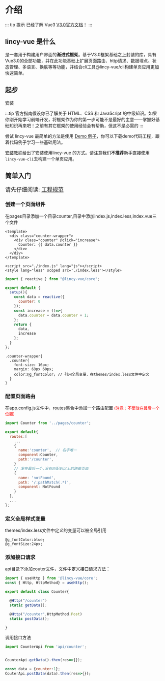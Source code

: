 # 介绍

::: tip 提示
已经了解 Vue3  [V3.0官方文档](https://v3.cn.vuejs.org)！
:::

## lincy-vue 是什么

是一套用于构建用户界面的**渐进式框架**。基于V3.0框架基础之上封装的库，具有Vue3.0的全部功能，并在此功能基础上扩展页面路由、http请求、数据埋点、状态管理、多语言、换肤等等功能，并结合cli工具@lincy-vue/cli构建单页应用更加快速简单。

## 起步

<p>
  <ActionLink class="primary" url="installation.html">
    安装
  </ActionLink>
</p>

:::tip
官方指南假设你已了解关于 HTML、CSS 和 JavaScript 的中级知识。如果你刚开始学习前端开发，将框架作为你的第一步可能不是最好的主意——掌握好基础知识再来吧！之前有其它框架的使用经验会有帮助，但这不是必需的
:::

尝试 lincy-vue 最简单的方法是使用 [Demo 例子](../demo/index.html)，你可以下载demo代码工程，跟着代码例子学习一些基础用法。

[安装教程](/guide/installation.html)给出了安装使用lincy-vue 的方式。请注意我们**不推荐**新手直接使用 `lincy-vue-cli`去构建一个单页应用。

## 简单入门

<font size=4>请先仔细阅读: [工程规范](./standard/project)</font>

### 创建一个页面组件

在pages目录添加一个目录counter,目录中添加index.js,index.less,index.vue三个文件

```vue
<template>
  <div class="counter-wrapper">
    <div class="counter" @click="increase">
      Counter: {{ data.counter }}
    </div>
  </div>
</template>

<script src="./index.js" lang="js"></script>
<style lang="less" scoped src='./index.less'></style>
```

```js
import { reactive } from "@lincy-vue/core";

export default {
  setup(){
    const data = reactive({
      counter: 0
    });
    const increase = ()=>{
      data.counter = data.counter + 1;
    };
    return {
      data,
      increase
    };
  }
};
```

```less
.counter-wrapper{
  .counter{
    font-size: 16px;
    margin: 60px 60px;
    color:@g_fontColor; // 引用全局变量，在themes/index.less文件中定义
  }
}
```

### 配置页面路由

在app.config.js文件中，routes集合中添加一个路由配置 <font color=red size=2>(注意：不要放在最后一个位置)</font>

```js
import Counter from '../pages/counter';

export default{
  routes:[
    ...
    {
      name:'counter',  // 名字唯一
      component:Counter,
      path:'/counter',
    } 
    // 发在最后一个,没有匹配到以上的路由页面
    {
      name: 'notFound',
      path: '/:pathMatch(.*)', 
      component: NotFound
    }
  ],
  ...
};
```

### 定义全局样式变量

themes/index.less文件中定义的变量可以被全局引用

```less
@g_fontColor:blue;
@g_fontSize:24px;
```
### 添加接口请求

api目录下添加couter文件，文件中定义接口请求方法：
```js  
import { useHttp } from '@lincy-vue/core';
const { Http, HttpMethod} = useHttp();

export default class Counter{

  @Http("/counter")
  static getData();

  @Http("/counter",HttpMethod.Post)
  static postData();

}
```

调用接口方法

```js  
import CounterApi from 'api/counter';


CounterApi.getData().then(res=>{});

const data = {counter:1};
CouterApi.postData(data).then(res=>{});

```
